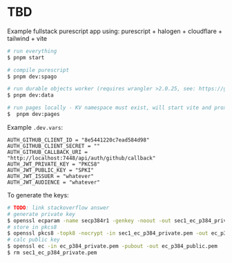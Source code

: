 # TBD

Example fullstack purescript app using: purescript + halogen + cloudflare + tailwind + vite


```bash
# run everything
$ pnpm start

# compile purescript
$ pnpm dev:spago

# run durable objects worker (requires wrangler >2.0.25, see: https://github.com/cloudflare/wrangler2/pull/1641)
$ pnpm dev:data

# run pages locally - KV namespace must exist, will start vite and proxy it
$  pnpm dev:pages
```


Example `.dev.vars`:
```
AUTH_GITHUB_CLIENT_ID = "8e5441220c7ead584d98"
AUTH_GITHUB_CLIENT_SECRET = ""
AUTH_GITHUB_CALLBACK_URI = "http://localhost:7448/api/auth/github/callback"
AUTH_JWT_PRIVATE_KEY = "PKCS8"
AUTH_JWT_PUBLIC_KEY = "SPKI"
AUTH_JWT_ISSUER = "whatever"
AUTH_JWT_AUDIENCE = "whatever"
```

To generate the keys:
```bash
# TODO: link stackoverflow answer
# generate private key
$ openssl ecparam -name secp384r1 -genkey -noout -out sec1_ec_p384_private.pem
# store in pkcs8
$ openssl pkcs8 -topk8 -nocrypt -in sec1_ec_p384_private.pem -out ec_p384_private.pem
# calc public key
$ openssl ec -in ec_p384_private.pem -pubout -out ec_p384_public.pem
$ rm sec1_ec_p384_private.pem
```